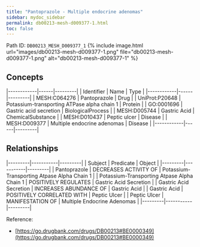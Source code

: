 ```yaml
---
title: "Pantoprazole - Multiple endocrine adenomas"
sidebar: mydoc_sidebar
permalink: db00213-mesh-d009377-1.html
toc: false 
---
```



Path ID: `DB00213_MESH_D009377_1`
{% include image.html url="images/db00213-mesh-d009377-1.png" file="db00213-mesh-d009377-1.png" alt="db00213-mesh-d009377-1" %}

## Concepts

|------------|------|---------|
| Identifier | Name | Type    |
|------------|------|---------|
| MESH:C064276 | Pantoprazole | Drug |
| UniProt:P20648 | Potassium-transporting ATPase alpha chain 1 | Protein |
| GO:0001696 | Gastric acid secretion | BiologicalProcess |
| MESH:D005744 | Gastric Acid | ChemicalSubstance |
| MESH:D010437 | Peptic ulcer | Disease |
| MESH:D009377 | Multiple endocrine adenomas | Disease |
|------------|------|---------|

## Relationships

|---------|-----------|---------|
| Subject | Predicate | Object  |
|---------|-----------|---------|
| Pantoprazole | DECREASES ACTIVITY OF | Potassium-Transporting Atpase Alpha Chain 1 |
| Potassium-Transporting Atpase Alpha Chain 1 | POSITIVELY REGULATES | Gastric Acid Secretion |
| Gastric Acid Secretion | INCREASES ABUNDANCE OF | Gastric Acid |
| Gastric Acid | POSITIVELY CORRELATED WITH | Peptic Ulcer |
| Peptic Ulcer | MANIFESTATION OF | Multiple Endocrine Adenomas |
|---------|-----------|---------|

Reference: 
  - [https://go.drugbank.com/drugs/DB00213#BE0000349](https://go.drugbank.com/drugs/DB00213#BE0000349)
